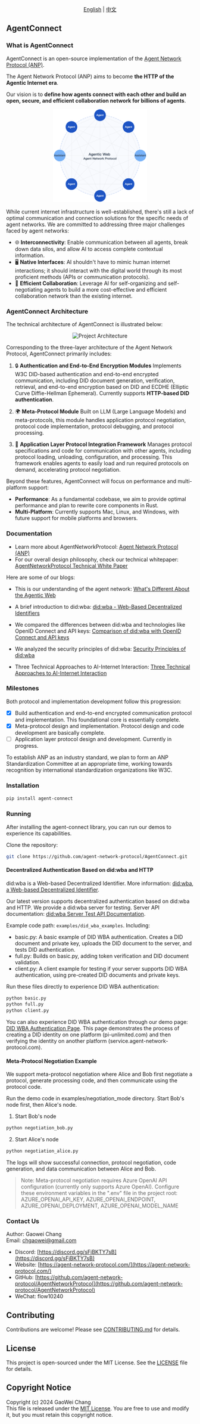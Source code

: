 <div align="center">
  
[English](README.md) | [中文](README.cn.md)

</div>

## AgentConnect

### What is AgentConnect

AgentConnect is an open-source implementation of the [Agent Network Protocol (ANP)](https://github.com/agent-network-protocol/AgentNetworkProtocol).

The Agent Network Protocol (ANP) aims to become **the HTTP of the Agentic Internet era**.

Our vision is to **define how agents connect with each other and build an open, secure, and efficient collaboration network for billions of agents**.

<p align="center">
  <img src="/images/agentic-web.png" width="50%" alt="Agentic Web"/>
</p>

While current internet infrastructure is well-established, there's still a lack of optimal communication and connection solutions for the specific needs of agent networks. We are committed to addressing three major challenges faced by agent networks:

- 🌐 **Interconnectivity**: Enable communication between all agents, break down data silos, and allow AI to access complete contextual information.
- 🖥️ **Native Interfaces**: AI shouldn't have to mimic human internet interactions; it should interact with the digital world through its most proficient methods (APIs or communication protocols).
- 🤝 **Efficient Collaboration**: Leverage AI for self-organizing and self-negotiating agents to build a more cost-effective and efficient collaboration network than the existing internet.

### AgentConnect Architecture

The technical architecture of AgentConnect is illustrated below:

<p align="center">
  <img src="/images/agent-connect-architecture.png" width="50%" alt="Project Architecture"/>
</p>

Corresponding to the three-layer architecture of the Agent Network Protocol, AgentConnect primarily includes:

1. 🔒 **Authentication and End-to-End Encryption Modules**
   Implements W3C DID-based authentication and end-to-end encrypted communication, including DID document generation, verification, retrieval, and end-to-end encryption based on DID and ECDHE (Elliptic Curve Diffie-Hellman Ephemeral). Currently supports **HTTP-based DID authentication**.

2. 🌍 **Meta-Protocol Module**
   Built on LLM (Large Language Models) and meta-protocols, this module handles application protocol negotiation, protocol code implementation, protocol debugging, and protocol processing.

3. 📡 **Application Layer Protocol Integration Framework**
   Manages protocol specifications and code for communication with other agents, including protocol loading, unloading, configuration, and processing. This framework enables agents to easily load and run required protocols on demand, accelerating protocol negotiation.

Beyond these features, AgentConnect will focus on performance and multi-platform support:

- **Performance**: As a fundamental codebase, we aim to provide optimal performance and plan to rewrite core components in Rust.
- **Multi-Platform**: Currently supports Mac, Linux, and Windows, with future support for mobile platforms and browsers.

### Documentation

- Learn more about AgentNetworkProtocol: [Agent Network Protocol (ANP)](https://github.com/agent-network-protocol/AgentNetworkProtocol)
- For our overall design philosophy, check our technical whitepaper: [AgentNetworkProtocol Technical White Paper](https://github.com/agent-network-protocol/AgentNetworkProtocol/blob/main/01-AgentNetworkProtocol%20Technical%20White%20Paper.md)

Here are some of our blogs:

- This is our understanding of the agent network: [What's Different About the Agentic Web](https://github.com/agent-network-protocol/AgentNetworkProtocol/blob/main/blogs/What-Makes-Agentic-Web-Different.md)

- A brief introduction to did:wba: [did:wba - Web-Based Decentralized Identifiers](https://github.com/agent-network-protocol/AgentNetworkProtocol/blob/main/blogs/did:wba,%20a%20Web-based%20Decentralized%20Identifier.md)

- We compared the differences between did:wba and technologies like OpenID Connect and API keys: [Comparison of did:wba with OpenID Connect and API keys](https://github.com/agent-network-protocol/AgentNetworkProtocol/blob/main/blogs/Comparison%20of%20did:wba%20with%20OpenID%20Connect%20and%20API%20keys.md)

- We analyzed the security principles of did:wba: [Security Principles of did:wba](https://github.com/agent-network-protocol/AgentNetworkProtocol/blob/main/blogs/did%3Awba-security-principles.md)

- Three Technical Approaches to AI-Internet Interaction: [Three Technical Approaches to AI-Internet Interaction](https://github.com/agent-network-protocol/AgentNetworkProtocol/blob/main/blogs/Three_Technical_Approaches_to_AI_Internet_Interaction.md)


### Milestones

Both protocol and implementation development follow this progression:

- [x] Build authentication and end-to-end encrypted communication protocol and implementation. This foundational core is essentially complete.
- [x] Meta-protocol design and implementation. Protocol design and code development are basically complete.
- [ ] Application layer protocol design and development. Currently in progress.

To establish ANP as an industry standard, we plan to form an ANP Standardization Committee at an appropriate time, working towards recognition by international standardization organizations like W3C.

### Installation

```bash
pip install agent-connect
```

### Running

After installing the agent-connect library, you can run our demos to experience its capabilities.

Clone the repository:

```bash
git clone https://github.com/agent-network-protocol/AgentConnect.git
```

#### Decentralized Authentication Based on did:wba and HTTP

did:wba is a Web-based Decentralized Identifier. More information: [did:wba, a Web-based Decentralized Identifier](https://github.com/agent-network-protocol/AgentNetworkProtocol/blob/main/blogs/did%3Awba%2C%20a%20Web-based%20Decentralized%20Identifier.md).

Our latest version supports decentralized authentication based on did:wba and HTTP. We provide a did:wba server for testing. Server API documentation: [did:wba Server Test API Documentation](https://github.com/agent-network-protocol/AgentNetworkProtocol/blob/main/docs/did%3Awba%20server%20test%20interface.md). 

Example code path: `examples/did_wba_examples`. Including:

- basic.py: A basic example of DID WBA authentication. Creates a DID document and private key, uploads the DID document to the server, and tests DID authentication.
- full.py: Builds on basic.py, adding token verification and DID document validation.
- client.py: A client example for testing if your server supports DID WBA authentication, using pre-created DID documents and private keys.

Run these files directly to experience DID WBA authentication:

```bash
python basic.py
python full.py
python client.py
```

You can also experience DID WBA authentication through our demo page: [DID WBA Authentication Page](https://service.agent-network-protocol.com/wba/examples/). This page demonstrates the process of creating a DID identity on one platform (pi-unlimited.com) and then verifying the identity on another platform (service.agent-network-protocol.com).

#### Meta-Protocol Negotiation Example

We support meta-protocol negotiation where Alice and Bob first negotiate a protocol, generate processing code, and then communicate using the protocol code.

Run the demo code in examples/negotiation_mode directory. Start Bob's node first, then Alice's node.

1. Start Bob's node
```bash
python negotiation_bob.py
```

2. Start Alice's node
```bash
python negotiation_alice.py
```

The logs will show successful connection, protocol negotiation, code generation, and data communication between Alice and Bob.

> Note:
> Meta-protocol negotiation requires Azure OpenAI API configuration (currently only supports Azure OpenAI). Configure these environment variables in the ".env" file in the project root: AZURE_OPENAI_API_KEY, AZURE_OPENAI_ENDPOINT, AZURE_OPENAI_DEPLOYMENT, AZURE_OPENAI_MODEL_NAME

### Contact Us

Author: Gaowei Chang  
Email: chgaowei@gmail.com  
- Discord: [https://discord.gg/sFjBKTY7sB](https://discord.gg/sFjBKTY7sB)  
- Website: [https://agent-network-protocol.com/](https://agent-network-protocol.com/)  
- GitHub: [https://github.com/agent-network-protocol/AgentNetworkProtocol](https://github.com/agent-network-protocol/AgentNetworkProtocol)
- WeChat: flow10240

## Contributing

Contributions are welcome! Please see [CONTRIBUTING.md](CONTRIBUTING.md) for details.

## License

This project is open-sourced under the MIT License. See the [LICENSE](LICENSE) file for details.

## Copyright Notice
Copyright (c) 2024 GaoWei Chang  
This file is released under the [MIT License](./LICENSE). You are free to use and modify it, but you must retain this copyright notice.
